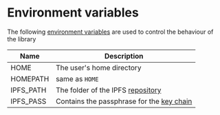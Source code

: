 ﻿# Environment variables

The following [environment variables](https://msdn.microsoft.com/en-us/library/windows/desktop/ms682653.aspx) 
are used to control the behaviour of the library

| Name | Description |
| --- | --- |
| HOME | The user's home directory |
| HOMEPATH | same as `HOME` |
| IPFS_PATH | The folder of the IPFS [repository](repository.md) |
| IPFS_PASS | Contains the passphrase for the [key chain](key.md) |
